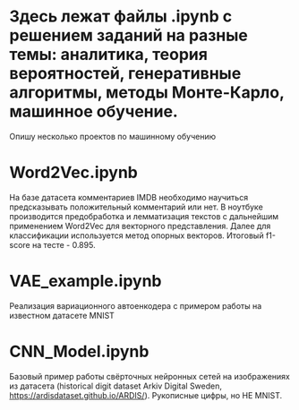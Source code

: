 # Здесь лежат файлы .ipynb с решением заданий на разные темы: аналитика, теория вероятностей, генеративные алгоритмы, методы Монте-Карло, машинное обучение.
Опишу несколько проектов по машинному обучению
# Word2Vec.ipynb
На базе датасета комментариев IMDB необходимо научиться предсказывать положительный комментарий или нет. В ноутбуке производится предобработка и лемматизация текстов с дальнейшим применением Word2Vec для векторного представления. Далее для классификации используется метод опорных векторов. Итоговый f1-score на тесте - 0.895.
# VAE_example.ipynb
Реализация вариационного автоенкодера с примером работы на известном датасете MNIST
# CNN_Model.ipynb
Базовый пример работы свёрточных нейронных сетей на изображениях из датасета (historical digit dataset Arkiv Digital Sweden, https://ardisdataset.github.io/ARDIS/). Рукописные цифры, но НЕ MNIST.
